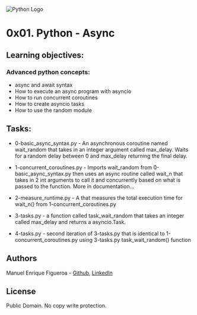 ![Python Logo](https://external-content.duckduckgo.com/iu/?u=https%3A%2F%2Fpluralsight.imgix.net%2Fpaths%2Fpython-7be70baaac.png&f=1&nofb=1)
# 0x01. Python - Async


## Learning objectives: 
### Advanced python concepts:
* async and await syntax
* How to execute an async program with asyncio
* How to run concurrent coroutines
* How to create asyncio tasks
* How to use the random module


## Tasks:

* 0-basic_async_syntax.py - An asynchronous coroutine named wait_random that takes in an integer argument called max_delay. Waits for a random
    delay between 0 and max_delay returning the final delay.

* 1-concurrent_coroutines.py - Imports wait_random from 0-basic_async_syntax.py then uses an async routine called wait_n that takes in 2 int arguments to
    call it and concurrently based on what is passed to the function. More in documentation...

* 2-measure_runtime.py - A that measures the total execution time for wait_n() from 1-concurrent_coroutines.py
* 3-tasks.py - a function called task_wait_random that takes an integer called max_delay and returns a asyncio.Task.
* 4-tasks.py - second iteration of 3-tasks.py that is identical to 1-concurrent_coroutines.py using 3-tasks.py task_wait_random() function

## Authors
Manuel Enrique Figueroa - [Github](https://github.com/FicusCarica308), [LinkedIn](https://www.linkedin.com/in/manuel-figueroa-292216215)

## License
Public Domain. No copy write protection.
